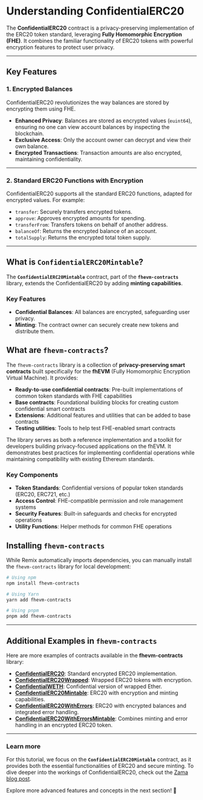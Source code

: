 # Understanding ConfidentialERC20

The **ConfidentialERC20** contract is a privacy-preserving implementation of the ERC20 token standard, leveraging **Fully Homomorphic Encryption (FHE)**. It combines the familiar functionality of ERC20 tokens with powerful encryption features to protect user privacy.

---

## Key Features

### 1. **Encrypted Balances**

ConfidentialERC20 revolutionizes the way balances are stored by encrypting them using FHE.

- **Enhanced Privacy**: Balances are stored as encrypted values (`euint64`), ensuring no one can view account balances by inspecting the blockchain.
- **Exclusive Access**: Only the account owner can decrypt and view their own balance.
- **Encrypted Transactions**: Transaction amounts are also encrypted, maintaining confidentiality.

---

### 2. **Standard ERC20 Functions with Encryption**

ConfidentialERC20 supports all the standard ERC20 functions, adapted for encrypted values. For example:

- `transfer`: Securely transfers encrypted tokens.
- `approve`: Approves encrypted amounts for spending.
- `transferFrom`: Transfers tokens on behalf of another address.
- `balanceOf`: Returns the encrypted balance of an account.
- `totalSupply`: Returns the encrypted total token supply.

---

## What is `ConfidentialERC20Mintable`?

The **`ConfidentialERC20Mintable`** contract, part of the **`fhevm-contracts`** library, extends the ConfidentialERC20 by adding **minting capabilities**.

### **Key Features**

- **Confidential Balances**: All balances are encrypted, safeguarding user privacy.
- **Minting**: The contract owner can securely create new tokens and distribute them.

## What are `fhevm-contracts`?

The `fhevm-contracts` library is a collection of **privacy-preserving smart contracts** built specifically for the **fhEVM** (Fully Homomorphic Encryption Virtual Machine). It provides:

- **Ready-to-use confidential contracts**: Pre-built implementations of common token standards with FHE capabilities
- **Base contracts**: Foundational building blocks for creating custom confidential smart contracts
- **Extensions**: Additional features and utilities that can be added to base contracts
- **Testing utilities**: Tools to help test FHE-enabled smart contracts

The library serves as both a reference implementation and a toolkit for developers building privacy-focused applications on the fhEVM. It demonstrates best practices for implementing confidential operations while maintaining compatibility with existing Ethereum standards.

### Key Components

- **Token Standards**: Confidential versions of popular token standards (ERC20, ERC721, etc.)
- **Access Control**: FHE-compatible permission and role management systems
- **Security Features**: Built-in safeguards and checks for encrypted operations
- **Utility Functions**: Helper methods for common FHE operations

## Installing `fhevm-contracts`

While Remix automatically imports dependencies, you can manually install the `fhevm-contracts` library for local development:

```bash
# Using npm
npm install fhevm-contracts

# Using Yarn
yarn add fhevm-contracts

# Using pnpm
pnpm add fhevm-contracts
```

---

## Additional Examples in `fhevm-contracts`

Here are more examples of contracts available in the **fhevm-contracts** library:

- [**ConfidentialERC20**](https://github.com/zama-ai/fhevm-contracts/blob/main/contracts/token/ERC20/ConfidentialERC20.sol): Standard encrypted ERC20 implementation.
- [**ConfidentialERC20Wrapped**](https://github.com/zama-ai/fhevm-contracts/blob/main/contracts/token/ERC20/ConfidentialERC20Wrapped.sol): Wrapped ERC20 tokens with encryption.
- [**ConfidentialWETH**](https://github.com/zama-ai/fhevm-contracts/blob/main/contracts/token/ERC20/ConfidentialWETH.sol): Confidential version of wrapped Ether.
- [**ConfidentialERC20Mintable**](https://github.com/zama-ai/fhevm-contracts/blob/main/contracts/token/ERC20/extensions/ConfidentialERC20Mintable.sol): ERC20 with encryption and minting capabilities.
- [**ConfidentialERC20WithErrors**](https://github.com/zama-ai/fhevm-contracts/blob/main/contracts/token/ERC20/extensions/ConfidentialERC20WithErrors.sol): ERC20 with encrypted balances and integrated error handling.
- [**ConfidentialERC20WithErrorsMintable**](https://github.com/zama-ai/fhevm-contracts/blob/main/contracts/token/ERC20/extensions/ConfidentialERC20WithErrorsMintable.sol): Combines minting and error handling in an encrypted ERC20 token.

---

### Learn more

For this tutorial, we focus on the **`ConfidentialERC20Mintable`** contract, as it provides both the essential functionalities of ERC20 and secure minting. To dive deeper into the workings of ConfidentialERC20, check out the [Zama blog post](https://www.zama.ai/post/confidential-erc-20-tokens-using-homomorphic-encryption).

Explore more advanced features and concepts in the next section! 🚀
